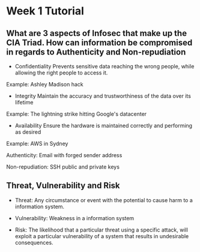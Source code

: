 # Week 1 Tutorial

## What are 3 aspects of Infosec that make up the CIA Triad. How can information be compromised in regards to Authenticity and Non-repudiation

- Confidentiality
Prevents sensitive data reaching the wrong people, while allowing the right people to access it.
    
Example: Ashley Madison hack

- Integrity
Maintain the accuracy and trustworthiness of the data over its lifetime
    
Example: The lightning strike hitting Google's datacenter

- Availability
Ensure the hardware is maintained correctly and performing as desired
    
Example: AWS in Sydney


Authenticity: Email with forged sender address

Non-repudiation: SSH public and private keys

## Threat, Vulnerability and Risk

- Threat:
Any circumstance or event with the potential to cause harm to a information system.

- Vulnerability:
Weakness in a information system

- Risk:
The likelihood that a particular threat using a specific attack, will exploit a particular vulnerability of a system that results in undesirable consequences.
